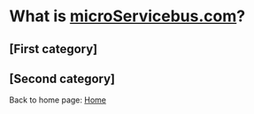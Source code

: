 # What is [microServicebus.com](microservicebus.com)?

## [First category]

## [Second category]

Back to home page: [Home](/microServiceBus.docs/)